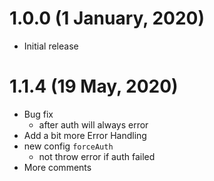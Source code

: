 # 1.0.0 (1 January, 2020)

- Initial release

# 1.1.4 (19 May, 2020)

- Bug fix 
    - after auth will always error
- Add a bit more Error Handling
- new config `forceAuth`
    - not throw error if auth failed
- More comments